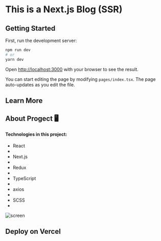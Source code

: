# This is a Next.js Blog (SSR)

## Getting Started

First, run the development server:

```bash
npm run dev
# or
yarn dev
```

Open [http://localhost:3000](http://localhost:3000) with your browser to see the result.

You can start editing the page by modifying `pages/index.tsx`. The page auto-updates as you edit the file.

## Learn More



## About Progect 🖥️

#### Technologies in this project:
<ul>
  <li>React<li/>
  <li>Next.js<li/>
  <li>Redux<li/>
  <li>TypeScript<li/>
  <li>axios<li/>
  <li>SCSS<li/>
</ul>

![screen](https://prnt.sc/u4yjbb)

## Deploy on Vercel


